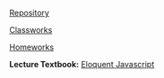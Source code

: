 
[   Repository](https://github.com/eneskzlcn/AdvancedProgramming)

[   Classworks](https://eneskzlcn.github.io/AdvancedProgramming/Classworks/)

[   Homeworks](https://eneskzlcn.github.io/AdvancedProgramming/Homeworks/)




**Lecture Textbook:** [Eloquent Javascript](https://eloquentjavascript.net/)
